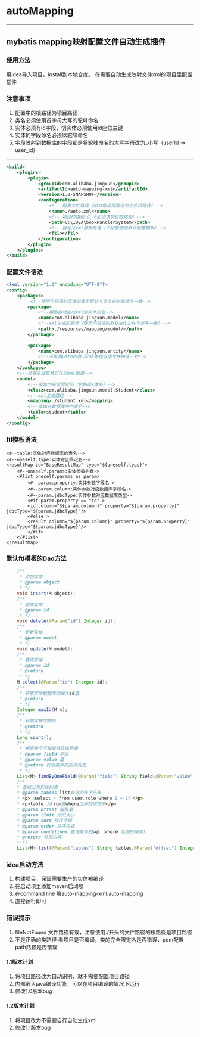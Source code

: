 # autoMapping
--- 
## mybatis mapping映射配置文件自动生成插件

### 使用方法
用idea导入项目，install到本地仓库。
在需要自动生成映射文件xml的项目里配置插件<br/>
### 注意事项
1. 配置中的根路径为项目路径
2. 类名必须使用首字母大写的驼峰命名
3. 实体必须有id字段，切实体必须使用id座位主键
4. 实体的字段命名必须以驼峰命名
5. 字段映射到数据库的字段都是将驼峰命名的大写字母改为_小写（userId -> user_id）
---


``` xml
<build>
    <plugins>
        <plugin>
            <groupId>com.alibaba.jingxun</groupId>
            <artifactId>auto-mapping-xml</artifactId>
            <version>1.0-SNAPSHOT</version>
            <configuration>
                <!-- 配置文件路径（相对路径根路径为主项目路径）-->
                <name>./auto.xml</name>
                <!-- 项目的路径（1.0必须填项目的路径）-->
                <path>G:\IDEA\bookHandlerSystem</path>
                <!-- 自定义xml模板路径（不配置使用默认配置模板）-->
                <ftl></ftl>
            </configuration>
        </plugin>
    </plugins>
</build>
```
### 配置文件语法
```xml
<?xml version="1.0" encoding="UTF-8"?>
<config>
    <packages>
         <!--使用包扫描时实体的表名默认与类名的驼峰命名一致-->
        <package>
            <!--需要自动生成xml的实体的包-->
            <name>com.alibaba.jingxun.model</name>
            <!--xml生成的路径（使用包扫描时默认xml文件与类名一致）-->
            <path>./resources/mapping/model/</path>
        </package>
       
        <package>
            <name>com.alibaba.jingxun.entity</name>
            <!--不配置path时默认xml路径与类文件路径一致-->
        </package>
    </packages>
    <!--单独生成莫格实体的xml配置-->
    <model>
        <!--实体的完全限定名（包路径+类名）-->
        <clazz>com.alibaba.jingxun.model.Student</clazz>
        <!--xml生成路径-->
        <mapping>./student.xml</mapping>
        <!--实体在数据库中的表名-->
        <table>student</table>
    </model>
</config>

```

### ftl模板语法

``` ftl
<#--table:实体对应数据库的表名-->
<#--oneself.type:实体完全限定名-->
<resultMap id="BaseResultMap" type="${oneself.type}">
    <#--oneself.params:实体参数列表->
    <#list oneself.params as param>
        <#--param.property:实体参数字段名->
        <#--param.column:实体参数对应数据库字段名->
        <#--param.jdbcType:实体参数对应数据库类型->
        <#if param.property == "id" >
        <id column="${param.column}" property="${param.property}" jdbcType="${param.jdbcType}"/>
        <#else >
        <result column="${param.column}" property="${param.property}" jdbcType="${param.jdbcType}"/>
        </#if>
    </#list>
</resultMap>

```
### 默认ftl模板的Dao方法
```java
    /**
     * 添加实体
     * @param object
     * */
    void insert(M object);
    /**
     * 删除实体
     * @param id
     * */
    void delete(@Param("id") Integer id);
    /**
     * 更新实体
     * @param model
     * */
    void update(M model);
    /**
     * 查询实体
     * @param id
     * @return
     * */
    M select(@Param("id") Integer id);
    /**
     * 获取实体数据库的最大id值
     * @return
     * */
    Integer maxId(M m);
    /**
     * 获取实体的数目
     * @return
     * */
    Long count();
    /**
     * 根据每个字段查找实体列表
     * @param field 字段
     * @param value 值
     * @return 符合条件的实体列表
     * */
    List<M> findByOneField(@Param("field") String field,@Param("value") String value);
    /**
    * 查找分页实体列表
    * @param tables list查询的表字符串
    * <p>（select * from user,role where 1 = 1）</p>
    * <p>table 为from到where之间的字符串</p>
    * @param offset 偏移量
    * @param limit 分页大小
    * @param sort 排序字段
    * @param order 排序方式
    * @param conditions 查询条件的sql（where 后面的条件）
    * @return 分页内容
    * */
    List<M> list(@Param("tables") String tables,@Param("offset") Integer offset, @Param("limit") Integer limit, @Param("order") String order, @Param("sort") String sort, @Param("conditions") String conditions);

```
### idea启动方法
1. 构建项目，保证需要生产的实体被编译
2. 在启动项里添加maven启动项
3. 在command line 填auto-mapping-xml:auto-mapping
4. 直接运行即可


### 错误提示
1. fileNotFound 文件路径有误，注意使用./开头的文件路径的根路径是项目路径
2. 不是正确的类路径 看项目是否编译，类的完全限定名是否错误，pom配置path路径是否错误

#### 1.1版本计划
1. 将项目路径改为自动识别，就不需要配置项目路径
2. 内部嵌入java编译功能，可以在项目编译的情况下运行
3. 修改1.0版本bug
#### 1.2版本计划
1. 将项目改为不需要自行自动生成xml
2. 修改1.1版本bug